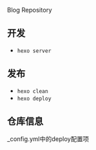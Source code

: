 Blog Repository

## 开发
- `hexo server`

## 发布
- `hexo clean`
- `hexo deploy`

## 仓库信息
_config.yml中的deploy配置项